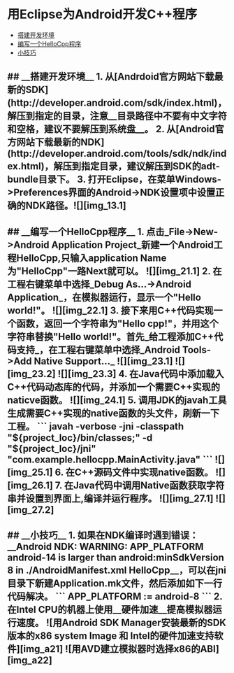 # 用Eclipse为Android开发C++程序

* [搭建开发环境](#environment)
* [编写一个HelloCpp程序](#hellocpp)
* [小技巧](#tips)

<h2 id="environment"/>
## __搭建开发环境__
1. 从[Andrdoid官方网站下载最新的SDK](http://developer.android.com/sdk/index.html)，解压到指定的目录，注意__目录路径中不要有中文字符和空格，建议不要解压到系统盘__。
2. 从[Android官方网站下载最新的NDK](http://developer.android.com/tools/sdk/ndk/index.html)，解压到指定目录，建议解压到SDK的adt-bundle目录下。
3. 打开Eclipse，在菜单Windows->Preferences界面的Android->NDK设置项中设置正确的NDK路径。![][img_13.1]

<h2 id="hellocpp"/>
## __编写一个HelloCpp程序__
1. 点击_File->New->Android Application Project_新建一个Android工程HelloCpp,只输入application Name为"HelloCpp"一路Next就可以。
![][img_21.1]
2. 在工程右键菜单中选择_Debug As...->Android Application_，在模拟器运行，显示一个"Hello world!"。
![][img_22.1]
3. 接下来用C++代码实现一个函数，返回一个字符串为"Hello cpp!"，并用这个字符串替换"Hello world!"。首先_给工程添加C++代码支持_，在工程右键菜单中选择_Android Tools->Add Native Support..._
![][img_23.1]
![][img_23.2]
![][img_23.3]
4. 在Java代码中添加载入C++代码动态库的代码，并添加一个需要C++实现的naticve函数。
![][img_24.1]
5. 调用JDK的javah工具生成需要C++实现的native函数的头文件，刷新一下工程。
```
    javah -verbose -jni -classpath "${project_loc}/bin/classes;" -d "${project_loc}/jni" "com.example.hellocpp.MainActivity.java"
```
![][img_25.1]
6. 在C++源码文件中实现native函数。
![][img_26.1]
7. 在Java代码中调用Native函数获取字符串并设置到界面上,编译并运行程序。
![][img_27.1]
![][img_27.2]

<h2 id="tips"/>
## __小技巧__
1. 如果在NDK编译时遇到错误： __Android NDK: WARNING: APP_PLATFORM android-14 is larger than android:minSdkVersion 8 in ./AndroidManifest.xml	HelloCpp__，可以在jni目录下新建Application.mk文件，然后添加如下一行代码解决。
```
APP_PLATFORM := android-8
```
2. 在Intel CPU的机器上使用__硬件加速__提高模拟器运行速度。
![用Android SDK Manager安装最新的SDK版本的x86 system Image 和 Intel的硬件加速支持软件][img_a21]
![用AVD建立模拟器时选择x86的ABI][img_a22]

[img_13.1]: images/eclipse_set_ndk_path.jpg             "Eclipse中设置NDK路径"

[img_21.1]: images/eclipse_new_project.jpg              "Eclipse中新建立的Android Application Project"
[img_22.1]: images/eclipse_new_project_run.jpg          "Eclipse新建工程运行结果"
[img_23.1]: images/eclipse_select_add_ndk_support.jpg   "Eclipse工程右键菜单选择add NDK Support..."
[img_23.2]: images/eclipse_name_native_library.jpg      "Eclipse工程添加NDK支持时给将要添加的包含C++代码的动态库命名"
[img_23.3]: images/eclipse_new_project_with_ndk_support.jpg "Eclipse工程添加NDK支持后的空白C++源码文件"
[img_24.1]: images/eclipse_java_add_native_method.jpg   "Eclipsejava代码调用C++动态库，并添加需要C++实现的函数"
[img_25.1]: images/eclipse_javah_gen_header.jpg         "使用Javah工具生成native函数的C++头文件"
[img_26.1]: images/eclipse_impl_native_method.jpg       "用C++代码实现native函数"
[img_27.1]: images/eclipse_java_call_native.jpg         "Java代码调用C++代码获取字符串并设置到界面上"
[img_27.2]: images/eclipse_show_hello_cpp.jpg           "C++函数返回的字符串显示在界面上"

[img_a21]: images/asm_install_x86_emu.jpg
[img_a22]: images/avd_emu_enable_hard_acc.jpg
